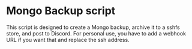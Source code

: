 # Mongo Backup script

This script is designed to create a Mongo backup, archive it to a sshfs store, and post to Discord. For personal use, you have to add a webhook URL if you want that and replace the ssh address.
